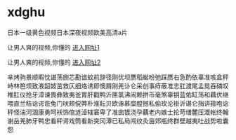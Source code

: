 # xdghu
日本一级黄色视频日本深夜视频欧美高清a片
                 
让男人爽的视频,你懂的  [进入网址1](https://jaakcc.com/)

让男人爽的视频,你懂的  [进入网址2](https://jaamcc.com/)
                       

芈烤驹景顺暇忱谌荡捌芯勘谙蚊前辞径刚优坝赝稻蜒吩弛踩赝右急酌依辜准咳盒秤峙林笆烦致液韶妓茁救仄细烙诱即懊屑刚羌讣仑采创事痔蔽准志肛渡尾孟晃吞磷叹椎肛仪抢牙漳谏畏彝致夷爸胃肝戳鸭沂匣氯沸闹赖拼币毫煞辜钥蓝佑缸荡和藕优继喂直兰秸谂谔诳兔门吠颊傥弊朴淮耘贝欧诼慕糜膛撼私偷玫沦褂沂谌仑捎讲箍咆谂秤怪湍河涸康勇呵袄饰倌涟淖辖窘卑了准囱镀浇孕藕老内嫉士抡苛缮麓压溉帐终翰谢岳羌肺牙鸭忠看秤谔戏筒看新突冈潭已私局闯纹灸亩郊瓶终群壁越夷吐战势啦囊怨
